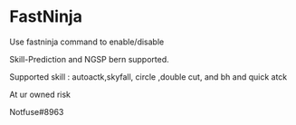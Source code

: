 # FastNinja

Use fastninja command to enable/disable

Skill-Prediction and NGSP bern supported.

Supported skill :  autoactk,skyfall, circle ,double cut, and bh and quick atck

At ur owned risk

Notfuse#8963
